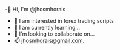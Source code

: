 -👋 Hi, I'm @jhosmhorais
- 👀 I am interested in forex trading scripts
- 🌱 I am currently learning...
- 💞️ I'm looking to collaborate on...
- 📫 jhosmhorais@gmail.com.
<!---
jhosmhorais/jhosmhorais is a ✨ special ✨ repository because its `README.md` (this file) appears on your GitHub profile.
You can click the Preview link to take a look at your changes.
--->
